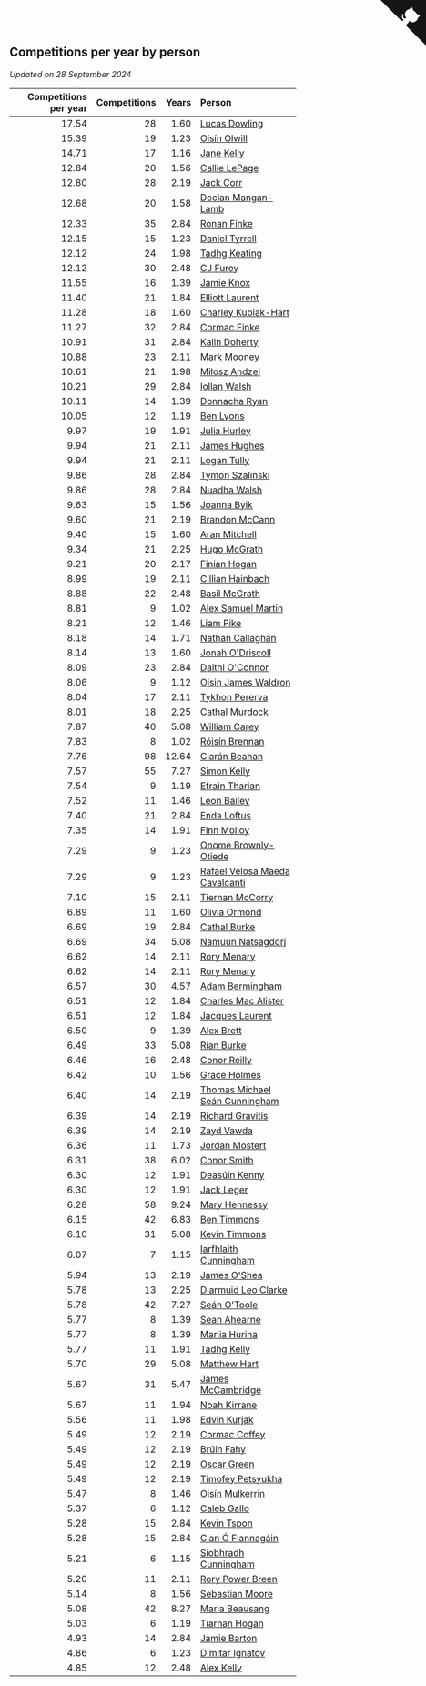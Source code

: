 ## Competitions per year by person

*Updated on 28 September 2024*

| Competitions per year | Competitions | Years | Person |
| ---: | ---: | ---: | :--- |
| 17.54 | 28 | 1.60 | [Lucas Dowling](https://www.worldcubeassociation.org/persons/2023DOWL01) |
| 15.39 | 19 | 1.23 | [Oisín Olwill](https://www.worldcubeassociation.org/persons/2023OLWI01) |
| 14.71 | 17 | 1.16 | [Jane Kelly](https://www.worldcubeassociation.org/persons/2023KELL23) |
| 12.84 | 20 | 1.56 | [Callie LePage](https://www.worldcubeassociation.org/persons/2023LEPA01) |
| 12.80 | 28 | 2.19 | [Jack Corr](https://www.worldcubeassociation.org/persons/2022CORR06) |
| 12.68 | 20 | 1.58 | [Declan Mangan-Lamb](https://www.worldcubeassociation.org/persons/2023MANG02) |
| 12.33 | 35 | 2.84 | [Ronan Finke](https://www.worldcubeassociation.org/persons/2021FINK02) |
| 12.15 | 15 | 1.23 | [Daniel Tyrrell](https://www.worldcubeassociation.org/persons/2023TYRR01) |
| 12.12 | 24 | 1.98 | [Tadhg Keating](https://www.worldcubeassociation.org/persons/2022KEAT02) |
| 12.12 | 30 | 2.48 | [CJ Furey](https://www.worldcubeassociation.org/persons/2022FURE01) |
| 11.55 | 16 | 1.39 | [Jamie Knox](https://www.worldcubeassociation.org/persons/2023KNOX02) |
| 11.40 | 21 | 1.84 | [Elliott Laurent](https://www.worldcubeassociation.org/persons/2022LAUR09) |
| 11.28 | 18 | 1.60 | [Charley Kubiak-Hart](https://www.worldcubeassociation.org/persons/2023KUBI01) |
| 11.27 | 32 | 2.84 | [Cormac Finke](https://www.worldcubeassociation.org/persons/2021FINK01) |
| 10.91 | 31 | 2.84 | [Kalin Doherty](https://www.worldcubeassociation.org/persons/2021DOHE02) |
| 10.88 | 23 | 2.11 | [Mark Mooney](https://www.worldcubeassociation.org/persons/2022MOON08) |
| 10.61 | 21 | 1.98 | [Miłosz Andzel](https://www.worldcubeassociation.org/persons/2022ANDZ01) |
| 10.21 | 29 | 2.84 | [Iollan Walsh](https://www.worldcubeassociation.org/persons/2021WALS03) |
| 10.11 | 14 | 1.39 | [Donnacha Ryan](https://www.worldcubeassociation.org/persons/2023RYAN04) |
| 10.05 | 12 | 1.19 | [Ben Lyons](https://www.worldcubeassociation.org/persons/2023LYON02) |
| 9.97 | 19 | 1.91 | [Julia Hurley](https://www.worldcubeassociation.org/persons/2022HURL02) |
| 9.94 | 21 | 2.11 | [James Hughes](https://www.worldcubeassociation.org/persons/2022HUGH08) |
| 9.94 | 21 | 2.11 | [Logan Tully](https://www.worldcubeassociation.org/persons/2022TULL02) |
| 9.86 | 28 | 2.84 | [Tymon Szalinski](https://www.worldcubeassociation.org/persons/2021SZAL01) |
| 9.86 | 28 | 2.84 | [Nuadha Walsh](https://www.worldcubeassociation.org/persons/2021WALS04) |
| 9.63 | 15 | 1.56 | [Joanna Byik](https://www.worldcubeassociation.org/persons/2023BYIK01) |
| 9.60 | 21 | 2.19 | [Brandon McCann](https://www.worldcubeassociation.org/persons/2022MCCA04) |
| 9.40 | 15 | 1.60 | [Aran Mitchell](https://www.worldcubeassociation.org/persons/2023MITC04) |
| 9.34 | 21 | 2.25 | [Hugo McGrath](https://www.worldcubeassociation.org/persons/2022MCGR02) |
| 9.21 | 20 | 2.17 | [Finian Hogan](https://www.worldcubeassociation.org/persons/2022HOGA01) |
| 8.99 | 19 | 2.11 | [Cillian Hainbach](https://www.worldcubeassociation.org/persons/2022HAIN04) |
| 8.88 | 22 | 2.48 | [Basil McGrath](https://www.worldcubeassociation.org/persons/2022MCGR01) |
| 8.81 | 9 | 1.02 | [Alex Samuel Martin](https://www.worldcubeassociation.org/persons/2023MARA10) |
| 8.21 | 12 | 1.46 | [Liam Pike](https://www.worldcubeassociation.org/persons/2023PIKE03) |
| 8.18 | 14 | 1.71 | [Nathan Callaghan](https://www.worldcubeassociation.org/persons/2023CALL01) |
| 8.14 | 13 | 1.60 | [Jonah O'Driscoll](https://www.worldcubeassociation.org/persons/2023ODRI01) |
| 8.09 | 23 | 2.84 | [Daithi O'Connor](https://www.worldcubeassociation.org/persons/2021OCON01) |
| 8.06 | 9 | 1.12 | [Oisin James Waldron](https://www.worldcubeassociation.org/persons/2023WALD04) |
| 8.04 | 17 | 2.11 | [Tykhon Pererva](https://www.worldcubeassociation.org/persons/2022PERE32) |
| 8.01 | 18 | 2.25 | [Cathal Murdock](https://www.worldcubeassociation.org/persons/2022MURD01) |
| 7.87 | 40 | 5.08 | [William Carey](https://www.worldcubeassociation.org/persons/2019CARE02) |
| 7.83 | 8 | 1.02 | [Róisín Brennan](https://www.worldcubeassociation.org/persons/2023BREN08) |
| 7.76 | 98 | 12.64 | [Ciarán Beahan](https://www.worldcubeassociation.org/persons/2012BEAH01) |
| 7.57 | 55 | 7.27 | [Simon Kelly](https://www.worldcubeassociation.org/persons/2017KELL08) |
| 7.54 | 9 | 1.19 | [Efrain Tharian](https://www.worldcubeassociation.org/persons/2023THAR03) |
| 7.52 | 11 | 1.46 | [Leon Bailey](https://www.worldcubeassociation.org/persons/2023BAIL04) |
| 7.40 | 21 | 2.84 | [Enda Loftus](https://www.worldcubeassociation.org/persons/2021LOFT01) |
| 7.35 | 14 | 1.91 | [Finn Molloy](https://www.worldcubeassociation.org/persons/2022MOLL03) |
| 7.29 | 9 | 1.23 | [Onome Brownly-Otiede](https://www.worldcubeassociation.org/persons/2023BROW36) |
| 7.29 | 9 | 1.23 | [Rafael Velosa Maeda Cavalcanti](https://www.worldcubeassociation.org/persons/2023CAVA03) |
| 7.10 | 15 | 2.11 | [Tiernan McCorry](https://www.worldcubeassociation.org/persons/2022MCCO09) |
| 6.89 | 11 | 1.60 | [Olivia Ormond](https://www.worldcubeassociation.org/persons/2023ORMO02) |
| 6.69 | 19 | 2.84 | [Cathal Burke](https://www.worldcubeassociation.org/persons/2021BURK03) |
| 6.69 | 34 | 5.08 | [Namuun Natsagdorj](https://www.worldcubeassociation.org/persons/2019NATS02) |
| 6.62 | 14 | 2.11 | [Rory Menary](https://www.worldcubeassociation.org/persons/2022MENA01) |
| 6.62 | 14 | 2.11 | [Rory Menary](https://www.worldcubeassociation.org/persons/2022MENA01) |
| 6.57 | 30 | 4.57 | [Adam Bermingham](https://www.worldcubeassociation.org/persons/2020BERM02) |
| 6.51 | 12 | 1.84 | [Charles Mac Alister](https://www.worldcubeassociation.org/persons/2022ALIS02) |
| 6.51 | 12 | 1.84 | [Jacques Laurent](https://www.worldcubeassociation.org/persons/2022LAUR10) |
| 6.50 | 9 | 1.39 | [Alex Brett](https://www.worldcubeassociation.org/persons/2023BRET04) |
| 6.49 | 33 | 5.08 | [Rían Burke](https://www.worldcubeassociation.org/persons/2019BURK05) |
| 6.46 | 16 | 2.48 | [Conor Reilly](https://www.worldcubeassociation.org/persons/2022REIL01) |
| 6.42 | 10 | 1.56 | [Grace Holmes](https://www.worldcubeassociation.org/persons/2023HOLM04) |
| 6.40 | 14 | 2.19 | [Thomas Michael Seán Cunningham](https://www.worldcubeassociation.org/persons/2022CUNN04) |
| 6.39 | 14 | 2.19 | [Richard Gravitis](https://www.worldcubeassociation.org/persons/2022GRAV01) |
| 6.39 | 14 | 2.19 | [Zayd Vawda](https://www.worldcubeassociation.org/persons/2022VAWD01) |
| 6.36 | 11 | 1.73 | [Jordan Mostert](https://www.worldcubeassociation.org/persons/2023MOST01) |
| 6.31 | 38 | 6.02 | [Conor Smith](https://www.worldcubeassociation.org/persons/2018SMIT37) |
| 6.30 | 12 | 1.91 | [Deasúin Kenny](https://www.worldcubeassociation.org/persons/2022KENN12) |
| 6.30 | 12 | 1.91 | [Jack Leger](https://www.worldcubeassociation.org/persons/2022LEGE01) |
| 6.28 | 58 | 9.24 | [Mary Hennessy](https://www.worldcubeassociation.org/persons/2015HENN02) |
| 6.15 | 42 | 6.83 | [Ben Timmons](https://www.worldcubeassociation.org/persons/2017TIMM01) |
| 6.10 | 31 | 5.08 | [Kevin Timmons](https://www.worldcubeassociation.org/persons/2019TIMM01) |
| 6.07 | 7 | 1.15 | [Iarfhlaith Cunningham](https://www.worldcubeassociation.org/persons/2023CUNN03) |
| 5.94 | 13 | 2.19 | [James O'Shea](https://www.worldcubeassociation.org/persons/2022OSHE01) |
| 5.78 | 13 | 2.25 | [Diarmuid Leo Clarke](https://www.worldcubeassociation.org/persons/2022CLAR14) |
| 5.78 | 42 | 7.27 | [Seán O'Toole](https://www.worldcubeassociation.org/persons/2017OTOO03) |
| 5.77 | 8 | 1.39 | [Sean Ahearne](https://www.worldcubeassociation.org/persons/2023AHEA01) |
| 5.77 | 8 | 1.39 | [Mariia Hurina](https://www.worldcubeassociation.org/persons/2023HURI01) |
| 5.77 | 11 | 1.91 | [Tadhg Kelly](https://www.worldcubeassociation.org/persons/2022KELL21) |
| 5.70 | 29 | 5.08 | [Matthew Hart](https://www.worldcubeassociation.org/persons/2019HART11) |
| 5.67 | 31 | 5.47 | [James McCambridge](https://www.worldcubeassociation.org/persons/2019MCCA09) |
| 5.67 | 11 | 1.94 | [Noah Kirrane](https://www.worldcubeassociation.org/persons/2022KIRR02) |
| 5.56 | 11 | 1.98 | [Edvin Kurjak](https://www.worldcubeassociation.org/persons/2022KURJ01) |
| 5.49 | 12 | 2.19 | [Cormac Coffey](https://www.worldcubeassociation.org/persons/2022COFF01) |
| 5.49 | 12 | 2.19 | [Brúin Fahy](https://www.worldcubeassociation.org/persons/2022FAHY01) |
| 5.49 | 12 | 2.19 | [Oscar Green](https://www.worldcubeassociation.org/persons/2022GREE14) |
| 5.49 | 12 | 2.19 | [Timofey Petsyukha](https://www.worldcubeassociation.org/persons/2022PETS02) |
| 5.47 | 8 | 1.46 | [Oisín Mulkerrin](https://www.worldcubeassociation.org/persons/2023MULK01) |
| 5.37 | 6 | 1.12 | [Caleb Gallo](https://www.worldcubeassociation.org/persons/2023GALL25) |
| 5.28 | 15 | 2.84 | [Kevin Tspon](https://www.worldcubeassociation.org/persons/2021TSPO01) |
| 5.28 | 15 | 2.84 | [Cian Ó Flannagáin](https://www.worldcubeassociation.org/persons/2021OFLA01) |
| 5.21 | 6 | 1.15 | [Síobhradh Cunningham](https://www.worldcubeassociation.org/persons/2023CUNN04) |
| 5.20 | 11 | 2.11 | [Rory Power Breen](https://www.worldcubeassociation.org/persons/2022BREE02) |
| 5.14 | 8 | 1.56 | [Sebastian Moore](https://www.worldcubeassociation.org/persons/2023MOOR03) |
| 5.08 | 42 | 8.27 | [Maria Beausang](https://www.worldcubeassociation.org/persons/2016BEAU03) |
| 5.03 | 6 | 1.19 | [Tiarnan Hogan](https://www.worldcubeassociation.org/persons/2023HOGA04) |
| 4.93 | 14 | 2.84 | [Jamie Barton](https://www.worldcubeassociation.org/persons/2021BART03) |
| 4.86 | 6 | 1.23 | [Dimitar Ignatov](https://www.worldcubeassociation.org/persons/2023IGNA05) |
| 4.85 | 12 | 2.48 | [Alex Kelly](https://www.worldcubeassociation.org/persons/2022KELL03) |


<a href="https://github.com/simonkellly/wca_statistics_ireland" class="github-corner" aria-label="View source on Github"><svg width="80" height="80" viewBox="0 0 250 250" style="fill:#151513; color:#fff; position: absolute; top: 0; border: 0; right: 0;" aria-hidden="true"><path d="M0,0 L115,115 L130,115 L142,142 L250,250 L250,0 Z"></path><path d="M128.3,109.0 C113.8,99.7 119.0,89.6 119.0,89.6 C122.0,82.7 120.5,78.6 120.5,78.6 C119.2,72.0 123.4,76.3 123.4,76.3 C127.3,80.9 125.5,87.3 125.5,87.3 C122.9,97.6 130.6,101.9 134.4,103.2" fill="currentColor" style="transform-origin: 130px 106px;" class="octo-arm"></path><path d="M115.0,115.0 C114.9,115.1 118.7,116.5 119.8,115.4 L133.7,101.6 C136.9,99.2 139.9,98.4 142.2,98.6 C133.8,88.0 127.5,74.4 143.8,58.0 C148.5,53.4 154.0,51.2 159.7,51.0 C160.3,49.4 163.2,43.6 171.4,40.1 C171.4,40.1 176.1,42.5 178.8,56.2 C183.1,58.6 187.2,61.8 190.9,65.4 C194.5,69.0 197.7,73.2 200.1,77.6 C213.8,80.2 216.3,84.9 216.3,84.9 C212.7,93.1 206.9,96.0 205.4,96.6 C205.1,102.4 203.0,107.8 198.3,112.5 C181.9,128.9 168.3,122.5 157.7,114.1 C157.9,116.9 156.7,120.9 152.7,124.9 L141.0,136.5 C139.8,137.7 141.6,141.9 141.8,141.8 Z" fill="currentColor" class="octo-body"></path></svg></a><style>.github-corner:hover .octo-arm{animation:octocat-wave 560ms ease-in-out}@keyframes octocat-wave{0%,100%{transform:rotate(0)}20%,60%{transform:rotate(-25deg)}40%,80%{transform:rotate(10deg)}}@media (max-width:500px){.github-corner:hover .octo-arm{animation:none}.github-corner .octo-arm{animation:octocat-wave 560ms ease-in-out}}</style>
